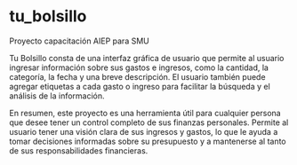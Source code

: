 # tu_bolsillo
Proyecto capacitación AIEP para SMU

Tu Bolsillo consta de una interfaz gráfica de usuario que permite 
al usuario ingresar información sobre sus gastos e ingresos, como 
la cantidad, la categoría, la fecha y una breve descripción.
El usuario también puede agregar etiquetas a cada gasto o ingreso
para facilitar la búsqueda y el análisis de la información.

En resumen, este proyecto es una herramienta útil para cualquier 
persona que desee tener un control completo de sus finanzas personales.
Permite al usuario tener una visión clara de sus ingresos y gastos, 
lo que le ayuda a tomar decisiones informadas sobre su presupuesto y
a mantenerse al tanto de sus responsabilidades financieras.
